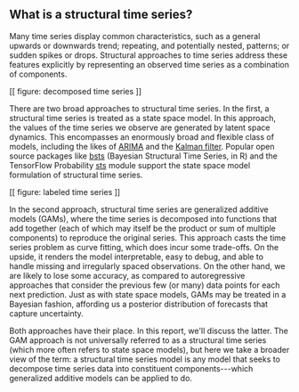 ## What is a structural time series?

Many time series display common characteristics, such as a general
upwards or downwards trend; repeating, and potentially nested, patterns;
or sudden spikes or drops. Structural approaches to time series address
these features explicitly by representing an observed time series as a
combination of components.

\[\[ figure: decomposed time series \]\]

There are two broad approaches to structural time series. In the first,
a structural time series is treated as a state space model. In this
approach, the values of the time series we observe are generated by
latent space dynamics. This encompasses an enormously broad and flexible
class of models, including the likes of
[ARIMA](https://en.wikipedia.org/wiki/Autoregressive_integrated_moving_average)
and the [Kalman filter](https://en.wikipedia.org/wiki/Kalman_filter).
Popular open source packages like
[bsts](https://cran.r-project.org/web/packages/bsts/) (Bayesian
Structural Time Series, in R) and the TensorFlow Probability
[sts](https://www.tensorflow.org/probability/api_docs/python/tfp/sts)
module support the state space model formulation of structural time
series.

\[\[ figure: labeled time series \]\]

In the second approach, structural time series are generalized additive
models (GAMs), where the time series is decomposed into functions that
add together (each of which may itself be the product or sum of multiple
components) to reproduce the original series. This approach casts the
time series problem as curve fitting, which does incur some trade-offs.
On the upside, it renders the model interpretable, easy to debug, and
able to handle missing and irregularly spaced observations. On the other
hand, we are likely to lose some accuracy, as compared to autoregressive
approaches that consider the previous few (or many) data points for each
next prediction. Just as with state space models, GAMs may be treated in
a Bayesian fashion, affording us a posterior distribution of forecasts
that capture uncertainty.

Both approaches have their place. In this report, we'll discuss the
latter. The GAM approach is not universally referred to as a structural
time series (which more often refers to state space models), but here we
take a broader view of the term: a structural time series model is any
model that seeks to decompose time series data into constituent
components---which generalized additive models can be applied to do.